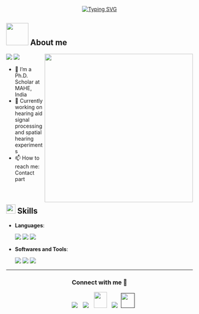 <p align="center">
<a href="https://git.io/typing-svg"><img src="https://readme-typing-svg.demolab.com?font=Georgia&weight=800&pause=1000&size=33&color=042D5E&width=370&height=100&lines=Hi+%2C+I'm+Sathish+%F0%9F%91%8B" alt="Typing SVG" /></a>
</p>

## <picture><img src = "https://github.com/SATHish64103/SATHish64103/assets/72660874/9faaf1f0-4849-40e2-8514-7c74177a0f77" width =60px></picture> **About me**

<picture> <img align="right" src="https://mir-s3-cdn-cf.behance.net/project_modules/disp/601014116770475.6068beff4640a.gif" width = 400px></picture>
 <p align="left">
  <img src="https://img.shields.io/badge/Intrest-Spatial%20Hearing-dodgerblue" />
  <img src="https://img.shields.io/badge/Languages-English-dodgerblue" />
</p>

- 🔭 I’m a Ph.D. Scholar at MAHE, India
- 🌱 Currently working on hearing aid signal processing and spatial hearing experiments
- 📫 How to reach me: Contact part

<br>

## <img src="https://media2.giphy.com/media/QssGEmpkyEOhBCb7e1/giphy.gif?cid=ecf05e47a0n3gi1bfqntqmob8g9aid1oyj2wr3ds3mg700bl&rid=giphy.gif" width ="25"><b> Skills</b>

<p align="center">

- **Languages**:
    
     <img src="https://github.com/SATHish64103/SATHish64103/assets/72660874/9d11f1d3-bb75-414b-b0f3-e5a97fdacedb" />
     <img src="https://github.com/SATHish64103/SATHish64103/assets/72660874/2d868cd0-31fe-413a-bad3-43c7f0c0b0a6"/>
     <img src="https://github.com/SATHish64103/SATHish64103/assets/72660874/1cf4b1d3-705b-4623-a4ab-845be47b441a"/>


- **Softwares and Tools**:

    <img src="https://github.com/SATHish64103/SATHish64103/assets/72660874/9d11f1d3-bb75-414b-b0f3-e5a97fdacedb"/>
    <img src="https://github.com/SATHish64103/SATHish64103/assets/72660874/3ce54420-66d6-4146-91ee-91bf6f4c8c7b"/>
    <img src="https://github.com/SATHish64103/SATHish64103/assets/72660874/a2c36a86-1543-4d9e-bc3f-2c38b4077a4d"/>

-----

<h3 align="center" >Connect with me 🤝 </h3>

<p align="center">

 <div align="center"  class="icons-social" style="margin-left: 10px;">
        <a   target="_blank" href="https://www.linkedin.com/in/">
			<img src="https://img.icons8.com/doodle/40/000000/linkedin--v2.png" style="margin-left: 10px;" ></a>
        <a style="margin-left: 10px;" target="_blank" href="">
		<img src="https://img.icons8.com/doodle/40/000000/github--v1.png"></a>
           <a style="margin-left: 10px;" target="_blank" href="https://">
		<img src="https://img.icons8.com/doodle/2x/gmail-new.png" style=" width:35px; height:43px;"></a>
		<a style="margin-left: 10px;" target="_blank" href="">
				<img src="https://img.icons8.com/external-tal-revivo-color-tal-revivo/40/000000/external-stack-overflow-is-a-question-and-answer-site-for-professional-logo-color-tal-revivo.png"></a>
		<a style="margin-left: 5px;" target="_blank" href="">
					<img src="https://img.icons8.com/ultraviolet/2x/resume.png" style=" width:37px; height:40px;"></a>
      </div>

</p>


	

</div>

<!---
SATHish64103/SATHish64103 is a ✨ special ✨ repository because its `README.md` (this file) appears on your GitHub profile.
You can click the Preview link to take a look at your changes.
--->
